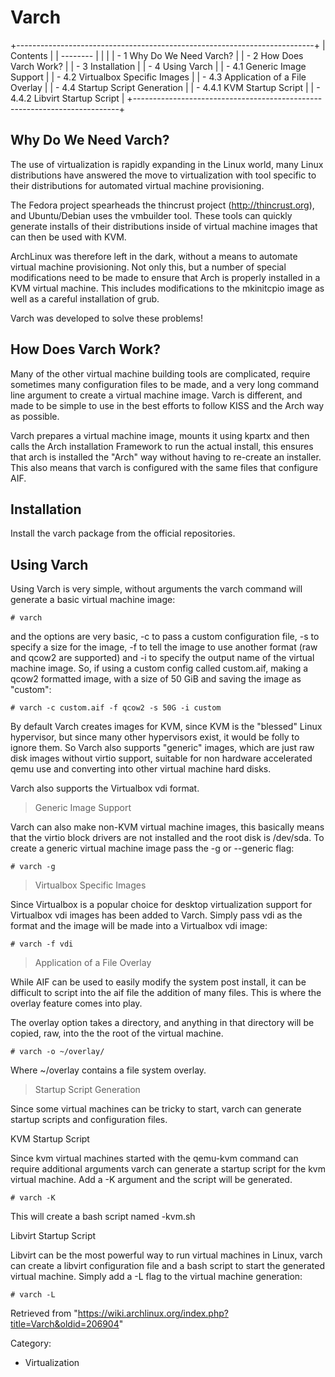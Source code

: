 Varch
=====

+--------------------------------------------------------------------------+
| Contents                                                                 |
| --------                                                                 |
|                                                                          |
| -   1 Why Do We Need Varch?                                              |
| -   2 How Does Varch Work?                                               |
| -   3 Installation                                                       |
| -   4 Using Varch                                                        |
|     -   4.1 Generic Image Support                                        |
|     -   4.2 Virtualbox Specific Images                                   |
|     -   4.3 Application of a File Overlay                                |
|     -   4.4 Startup Script Generation                                    |
|         -   4.4.1 KVM Startup Script                                     |
|         -   4.4.2 Libvirt Startup Script                                 |
+--------------------------------------------------------------------------+

Why Do We Need Varch?
---------------------

The use of virtualization is rapidly expanding in the Linux world, many
Linux distributions have answered the move to virtualization with tool
specific to their distributions for automated virtual machine
provisioning.

The Fedora project spearheads the thincrust project
(http://thincrust.org), and Ubuntu/Debian uses the vmbuilder tool. These
tools can quickly generate installs of their distributions inside of
virtual machine images that can then be used with KVM.

ArchLinux was therefore left in the dark, without a means to automate
virtual machine provisioning. Not only this, but a number of special
modifications need to be made to ensure that Arch is properly installed
in a KVM virtual machine. This includes modifications to the mkinitcpio
image as well as a careful installation of grub.

Varch was developed to solve these problems!

How Does Varch Work?
--------------------

Many of the other virtual machine building tools are complicated,
require sometimes many configuration files to be made, and a very long
command line argument to create a virtual machine image. Varch is
different, and made to be simple to use in the best efforts to follow
KISS and the Arch way as possible.

Varch prepares a virtual machine image, mounts it using kpartx and then
calls the Arch installation Framework to run the actual install, this
ensures that arch is installed the "Arch" way without having to
re-create an installer. This also means that varch is configured with
the same files that configure AIF.

Installation
------------

Install the varch package from the official repositories.

Using Varch
-----------

Using Varch is very simple, without arguments the varch command will
generate a basic virtual machine image:

    # varch

and the options are very basic, -c to pass a custom configuration file,
-s to specify a size for the image, -f to tell the image to use another
format (raw and qcow2 are supported) and -i to specify the output name
of the virtual machine image. So, if using a custom config called
custom.aif, making a qcow2 formatted image, with a size of 50 GiB and
saving the image as "custom":

    # varch -c custom.aif -f qcow2 -s 50G -i custom

By default Varch creates images for KVM, since KVM is the "blessed"
Linux hypervisor, but since many other hypervisors exist, it would be
folly to ignore them. So Varch also supports "generic" images, which are
just raw disk images without virtio support, suitable for non hardware
accelerated qemu use and converting into other virtual machine hard
disks.

Varch also supports the Virtualbox vdi format.

> Generic Image Support

Varch can also make non-KVM virtual machine images, this basically means
that the virtio block drivers are not installed and the root disk is
/dev/sda. To create a generic virtual machine image pass the -g or
--generic flag:

    # varch -g

> Virtualbox Specific Images

Since Virtualbox is a popular choice for desktop virtualization support
for Virtualbox vdi images has been added to Varch. Simply pass vdi as
the format and the image will be made into a Virtualbox vdi image:

    # varch -f vdi

> Application of a File Overlay

While AIF can be used to easily modify the system post install, it can
be difficult to script into the aif file the addition of many files.
This is where the overlay feature comes into play.

The overlay option takes a directory, and anything in that directory
will be copied, raw, into the the root of the virtual machine.

    # varch -o ~/overlay/

Where ~/overlay contains a file system overlay.

> Startup Script Generation

Since some virtual machines can be tricky to start, varch can generate
startup scripts and configuration files.

KVM Startup Script

Since kvm virtual machines started with the qemu-kvm command can require
additional arguments varch can generate a startup script for the kvm
virtual machine. Add a -K argument and the script will be generated.

    # varch -K

This will create a bash script named <vm name>-kvm.sh

Libvirt Startup Script

Libvirt can be the most powerful way to run virtual machines in Linux,
varch can create a libvirt configuration file and a bash script to start
the generated virtual machine. Simply add a -L flag to the virtual
machine generation:

    # varch -L

Retrieved from
"https://wiki.archlinux.org/index.php?title=Varch&oldid=206904"

Category:

-   Virtualization
